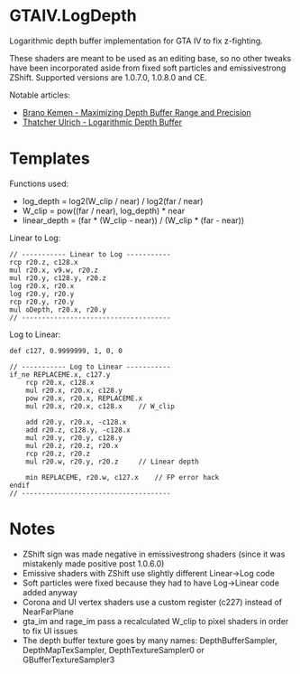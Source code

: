 # GTAIV.LogDepth
Logarithmic depth buffer implementation for GTA IV to fix z-fighting.

These shaders are meant to be used as an editing base, so no other tweaks have been incorporated aside from fixed soft particles and emissivestrong ZShift. Supported versions are 1.0.7.0, 1.0.8.0 and CE.

Notable articles:

- [Brano Kemen - Maximizing Depth Buffer Range and Precision](https://outerra.blogspot.com/2012/11/maximizing-depth-buffer-range-and.html)
- [Thatcher Ulrich - Logarithmic Depth Buffer](http://tulrich.com/geekstuff/log_depth_buffer.txt)

# Templates
Functions used:
- log_depth = log2(W_clip / near) / log2(far / near)
- W_clip = pow((far / near), log_depth) * near
- linear_depth = (far * (W_clip - near)) / (W_clip * (far - near))

Linear to Log:

	// ----------- Linear to Log -----------
	rcp r20.z, c128.x
	mul r20.x, v9.w, r20.z
	mul r20.y, c128.y, r20.z
	log r20.x, r20.x
	log r20.y, r20.y
	rcp r20.y, r20.y
	mul oDepth, r20.x, r20.y
	// -------------------------------------

Log to Linear:

	def c127, 0.9999999, 1, 0, 0

	// ----------- Log to Linear -----------
	if_ne REPLACEME.x, c127.y
		rcp r20.x, c128.x
		mul r20.x, r20.x, c128.y
		pow r20.x, r20.x, REPLACEME.x
		mul r20.x, r20.x, c128.x	// W_clip
		
		add r20.y, r20.x, -c128.x
		add r20.z, c128.y, -c128.x
		mul r20.y, r20.y, c128.y
		mul r20.z, r20.z, r20.x
		rcp r20.z, r20.z
		mul r20.w, r20.y, r20.z		// Linear depth
		
		min REPLACEME, r20.w, c127.x	// FP error hack
	endif
	// -------------------------------------
	
# Notes

- ZShift sign was made negative in emissivestrong shaders (since it was mistakenly made positive post 1.0.6.0)
- Emissive shaders with ZShift use slightly different Linear->Log code
- Soft particles were fixed because they had to have Log->Linear code added anyway
- Corona and UI vertex shaders use a custom register (c227) instead of NearFarPlane
- gta_im and rage_im pass a recalculated W_clip to pixel shaders in order to fix UI issues
- The depth buffer texture goes by many names: DepthBufferSampler, DepthMapTexSampler, DepthTextureSampler0 or GBufferTextureSampler3
